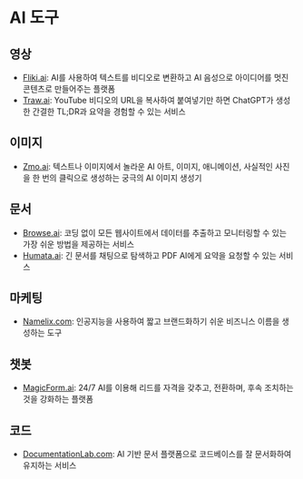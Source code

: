 # AI 도구

## 영상

- [Fliki.ai](https://fliki.ai/): AI를 사용하여 텍스트를 비디오로 변환하고 AI 음성으로 아이디어를 멋진 콘텐츠로 만들어주는 플랫폼
- [Traw.ai](https://traw.ai/): YouTube 비디오의 URL을 복사하여 붙여넣기만 하면 ChatGPT가 생성한 간결한 TL;DR과 요약을 경험할 수 있는 서비스

## 이미지

- [Zmo.ai](https://www.zmo.ai/): 텍스트나 이미지에서 놀라운 AI 아트, 이미지, 애니메이션, 사실적인 사진을 한 번의 클릭으로 생성하는 궁극의 AI 이미지 생성기

## 문서

- [Browse.ai](https://www.browse.ai/): 코딩 없이 모든 웹사이트에서 데이터를 추출하고 모니터링할 수 있는 가장 쉬운 방법을 제공하는 서비스
- [Humata.ai](https://www.humata.ai/): 긴 문서를 채팅으로 탐색하고 PDF AI에게 요약을 요청할 수 있는 서비스

## 마케팅

- [Namelix.com](https://namelix.com/): 인공지능을 사용하여 짧고 브랜드화하기 쉬운 비즈니스 이름을 생성하는 도구

## 챗봇

- [MagicForm.ai](https://www.magicform.ai/): 24/7 AI를 이용해 리드를 자격을 갖추고, 전환하며, 후속 조치하는 것을 강화하는 플랫폼

## 코드

- [DocumentationLab.com](https://documentationlab.com/): AI 기반 문서 플랫폼으로 코드베이스를 잘 문서화하여 유지하는 서비스



